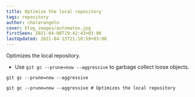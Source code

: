 ```yaml
---
title: Optimize the local repository
tags: repository
author: chalarangelo
cover: blog_images/automaton.jpg
firstSeen: 2021-04-08T19:42:43+03:00
lastUpdated: 2021-04-13T21:10:59+03:00
---
```


Optimizes the local repository.

- Use `git gc --prune=now --aggressive` to garbage collect loose objects.

```shell
git gc --prune=now --aggressive
```

```shell
git gc --prune=now --aggressive # Optimizes the local repository
```
